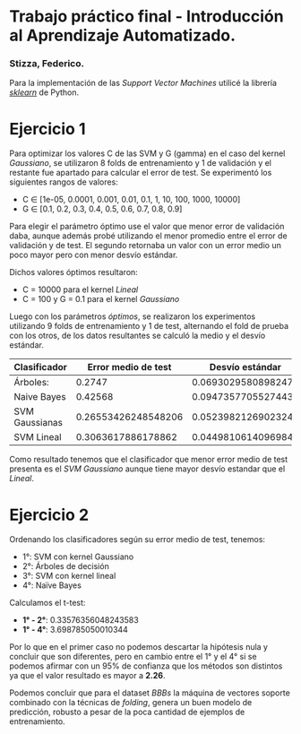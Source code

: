 # Trabajo práctico final - Introducción al Aprendizaje Automatizado.

### Stizza, Federico.

Para la implementación de las *Support Vector Machines* utilicé la librería *[sklearn]([https://link](https://scikit-learn.org/stable/modules/svm.html#svm-classification))* de Python.

# Ejercicio 1

Para optimizar los valores C de las SVM y G (gamma) en el caso del kernel *Gaussiano*, se utilizaron 8 folds de entrenamiento y 1 de validación y el restante fue apartado para calcular el error de test. Se experimentó los siguientes rangos de valores:

* C ∈ [1e-05, 0.0001, 0.001, 0.01, 0.1, 1, 10, 100, 1000, 10000]
* G ∈ [0.1, 0.2, 0.3, 0.4, 0.5, 0.6, 0.7, 0.8, 0.9]

Para elegir el parámetro óptimo use el valor que menor error de validación daba, aunque además probé utilizando el menor promedio entre el error de validación y de test. El segundo retornaba un valor con un error medio un poco mayor pero con menor desvío estándar.

Dichos valores óptimos resultaron:

* C = 10000 para el kernel *Lineal*
* C = 100 y G = 0.1 para el kernel *Gaussiano*

Luego con los parámetros *óptimos*, se realizaron los experimentos utilizando 9 folds de entrenamiento y 1 de test, alternando el fold de prueba con los otros, de los datos resultantes se calculó la medio y el desvío estándar.

| Clasificador   | Error medio de test | Desvío estándar     |
| -------------- | ------------------- | ------------------- |
| Árboles:       | 0.2747              | 0.0693029580898247  |
| Naive Bayes    | 0.42568             | 0.09473577055274432 |
| SVM Gaussianas | 0.26553426248548206 | 0.05239821269023245 |
| SVM Lineal     | 0.3063617886178862  | 0.04498106140969842 |

Como resultado tenemos que el clasificador que menor error medio de test presenta es el *SVM Gaussiano* aunque tiene mayor desvío estandar que el *Lineal*. 

# Ejercicio 2

Ordenando los clasificadores según su error medio de test, tenemos:

* 1°: SVM con kernel Gaussiano
* 2°: Árboles de decisión
* 3°: SVM con kernel lineal
* 4°: Naïve Bayes

Calculamos el t-test:

* **1° - 2°**: 0.33576356048243583
* **1° - 4°**: 3.698785050010344

Por lo que en el primer caso no podemos descartar la hipótesis nula y concluir que son diferentes, pero en cambio entre el 1° y el 4° si se podemos afirmar con un 95% de confianza que los métodos son distintos ya que el valor resultado es mayor a **2.26**.

Podemos concluir que para el dataset *BBBs* la máquina de vectores soporte combinado con la técnicas de *folding*, genera un buen modelo de predicción, robusto a pesar de la poca cantidad de ejemplos de entrenamiento. 
